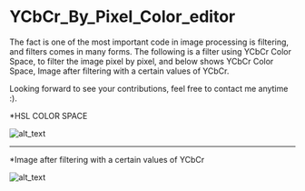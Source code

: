 # YCbCr_By_Pixel_Color_editor

The fact is one of the most important code in image processing is filtering, and filters comes in many forms.
The following is a filter using YCbCr Color Space, to filter the image pixel by pixel, and below shows YCbCr Color Space, Image after filtering with a certain values of YCbCr.

Looking forward to see your contributions, feel free to contact me anytime :).

*HSL COLOR SPACE

![alt_text](https://image.ibb.co/cXOSkF/YCbCr.png)
_____________________________
*Image after filtering with a certain values of YCbCr

![alt_text](https://github.com/TarekAlbawab/YCbCr_Filter_by_Pixel/blob/master/YCbCr_By_Pixel_Color_Detector/YCbCr.PNG)
